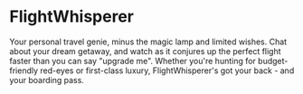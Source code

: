 # FlightWhisperer

Your personal travel genie, minus the magic lamp and limited wishes.
Chat about your dream getaway, and watch as it conjures up the perfect flight faster than you can say "upgrade me".
Whether you're hunting for budget-friendly red-eyes or first-class luxury, FlightWhisperer's got your back - and your boarding pass.
